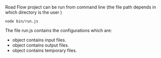 Road Flow project can be run from command line (the file path depends in which directory is the user )
```
node bin/run.js
```
The file run.js contains the configurations which are:
* object contains  input files.
* object contains output files.
* object contains temporary files.
